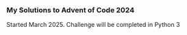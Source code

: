 ### My Solutions to Advent of Code 2024  

Started March 2025. Challenge will be completed in Python 3
